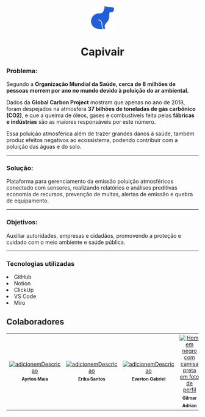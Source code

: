 <p align="center">
  <a href="https://capivair.netlify.app/">
    <img alt="Capivair" src="https://raw.githubusercontent.com/brazadrian/gatsby-app/master/src/images/capivair-icon-sf.png" width="60" />
  </a>
</p>
<h1 align="center">
  Capivair
</h1>
<h3>Problema:</h3>
Segundo a <strong>Organização Mundial da Saúde, cerca de 8 milhões de pessoas morrem por ano no mundo devido à poluição do ar ambiental.</strong>

Dados da <strong>Global Carbon Project</strong> mostram que apenas no ano de 2018, foram despejados na atmosfera <strong>37 bilhões de toneladas de gás carbônico (CO2)</strong>, e que a queima de óleos, gases e combustíveis feita pelas <strong>fábricas e indústrias</strong> são as maiores responsáveis por este número.

Essa poluição atmosférica além de trazer grandes danos à saúde, também produz efeitos negativos ao ecossistema, podendo contribuir com a poluição das águas e do solo.

<hr>
<h3>Solução:</h3>
Plataforma para gerenciamento da emissão poluição atmosféricos conectado com sensores, realizando relatórios e análises preditivas economia de recursos, prevenção de multas, alertas de emissão e quebra de equipamento.
<hr>
<h3>Objetivos:</h3>
Auxiliar autoridades, empresas e cidadãos, promovendo a proteção e cuidado com o meio ambiente e saúde pública.
<hr>
<h3>Tecnologias utilizadas</h3>
<Lu>
<li>GitHub</li>
<li>Notion</li>
<li>ClickUp</li>
<li>VS Code</li>
<li> Miro</li>
</lu>
<h2 >Colaboradores</h2>
<table>
  <tr>
    <td align="center"><a href="https://github.com/AyrtonMaia0"><img src="https://avatars.githubusercontent.com/u/98968093?v=4" width="100px;" alt="adicionemDescricao"/><br /><sub><b>Ayrton Maia</b></sub></a></td>
    <td align="center"><a href="https://www.linkedin.com/in/erikavbsantos/"><img src="https://media.licdn.com/dms/image/D4D03AQHu3JFCnRsfbQ/profile-displayphoto-shrink_400_400/0/1680357124836?e=1685577600&v=beta&t=ywU3bXAsEvXyuek0pBeH6jKbJjjVgzLGF3a9kVy4p4k" width="100px;" alt="adicionemDescricao"/><br /><sub><b>Erika Santos</b></sub></a></td>
    <td align="center"><a href="https://github.com/Spatialcaver"><img src="https://avatars.githubusercontent.com/u/101186168?v=4" width="100px;" alt="adicionemDescricao"/><br /><sub><b>Everton Gabriel</b></sub></a></td>
    <td align="center"><a href="https://www.linkedin.com/in/brazadrian"><img src="https://avatars.githubusercontent.com/u/60609409?v=4" width="100px;" alt="Homem negro com camisa preta em foto de perfil"/><br /><sub><b>Gilmar Adrian</b></sub></a></td>
    <td align="center"><a href="https://www.linkedin.com/in/queziacssilva/"><img src="https://media.licdn.com/dms/image/C4E03AQEIDBUQHKvnIQ/profile-displayphoto-shrink_400_400/0/1653488356920?e=1685577600&v=beta&t=wVJMnRqlaYBPN82b3SsussxNZ2_4tkdVjr-nur0l4eI" width="100px;" alt="adicionemDescricao"/><br /><sub><b>Quézia Cassiano</b></sub></a></td>
    <td align="center"><a href="https://github.com/Karolayne-silva"><img src="https://avatars.githubusercontent.com/u/96891482?v=4" width="100px;" alt="adicionemDescricao"/><br /><sub><b>Karolayne Silva</b></sub></a></td>
    <td align="center"><a href="https://www.linkedin.com/in/l%C3%ADvia-vit%C3%B3ria-6a5771230/"><img src="https://avatars.githubusercontent.com/u/114452531?v=4" width="100px;" alt="adicionemDescricao"/><br /><sub><b>Livia Vitória</b></sub></a></td>
    <td align="center"><a href="https://www.linkedin.com/in/wildestmaii/"><img src="https://avatars.githubusercontent.com/u/52250674?v=4" width="100px;" alt="adicionemDescricao"/><br /><sub><b>Maiara Meneses</b></sub></a></td>
  </tr>

